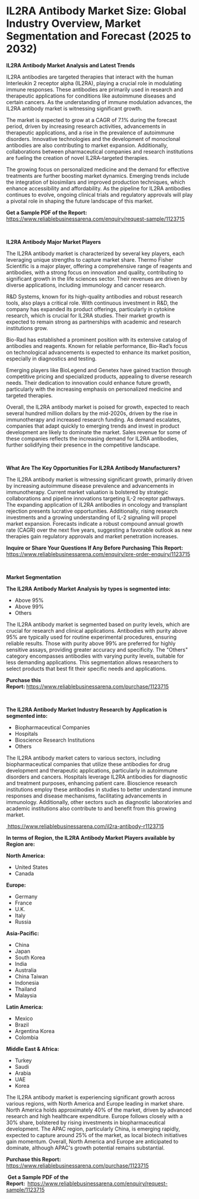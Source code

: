 <p><h1>IL2RA Antibody Market Size: Global Industry Overview, Market Segmentation and Forecast (2025 to 2032)</h1></p><p><strong>IL2RA Antibody Market Analysis and Latest Trends</strong></p>
<p><p>IL2RA antibodies are targeted therapies that interact with the human Interleukin 2 receptor alpha (IL2RA), playing a crucial role in modulating immune responses. These antibodies are primarily used in research and therapeutic applications for conditions like autoimmune diseases and certain cancers. As the understanding of immune modulation advances, the IL2RA antibody market is witnessing significant growth.</p><p>The market is expected to grow at a CAGR of 7.1% during the forecast period, driven by increasing research activities, advancements in therapeutic applications, and a rise in the prevalence of autoimmune disorders. Innovative technologies and the development of monoclonal antibodies are also contributing to market expansion. Additionally, collaborations between pharmaceutical companies and research institutions are fueling the creation of novel IL2RA-targeted therapies.</p><p>The growing focus on personalized medicine and the demand for effective treatments are further boosting market dynamics. Emerging trends include the integration of biosimilars and improved production techniques, which enhance accessibility and affordability. As the pipeline for IL2RA antibodies continues to evolve, ongoing clinical trials and regulatory approvals will play a pivotal role in shaping the future landscape of this market.</p></p>
<p><strong>Get a Sample PDF of the Report:&nbsp;</strong> <a href="https://www.reliablebusinessarena.com/enquiry/request-sample/1123715?utm_campaign=1841&utm_medium=2&utm_source=Github&utm_content=ia&utm_term=13042025&utm_id=il2ra-antibody">https://www.reliablebusinessarena.com/enquiry/request-sample/1123715</a></p>
<p>&nbsp;</p>
<p><strong>IL2RA Antibody Major Market Players</strong></p>
<p><p>The IL2RA antibody market is characterized by several key players, each leveraging unique strengths to capture market share. Thermo Fisher Scientific is a major player, offering a comprehensive range of reagents and antibodies, with a strong focus on innovation and quality, contributing to significant growth in the life sciences sector. Their revenues are driven by diverse applications, including immunology and cancer research.</p><p>R&D Systems, known for its high-quality antibodies and robust research tools, also plays a critical role. With continuous investment in R&D, the company has expanded its product offerings, particularly in cytokine research, which is crucial for IL2RA studies. Their market growth is expected to remain strong as partnerships with academic and research institutions grow.</p><p>Bio-Rad has established a prominent position with its extensive catalog of antibodies and reagents. Known for reliable performance, Bio-Rad’s focus on technological advancements is expected to enhance its market position, especially in diagnostics and testing.</p><p>Emerging players like BioLegend and Genetex have gained traction through competitive pricing and specialized products, appealing to diverse research needs. Their dedication to innovation could enhance future growth, particularly with the increasing emphasis on personalized medicine and targeted therapies.</p><p>Overall, the IL2RA antibody market is poised for growth, expected to reach several hundred million dollars by the mid-2020s, driven by the rise in immunotherapy and increased research funding. As demand escalates, companies that adapt quickly to emerging trends and invest in product development are likely to dominate the market. Sales revenue for some of these companies reflects the increasing demand for IL2RA antibodies, further solidifying their presence in the competitive landscape.</p></p>
<p>&nbsp;</p>
<p><strong>What Are The Key Opportunities For IL2RA Antibody Manufacturers?</strong></p>
<p><p>The IL2RA antibody market is witnessing significant growth, primarily driven by increasing autoimmune disease prevalence and advancements in immunotherapy. Current market valuation is bolstered by strategic collaborations and pipeline innovations targeting IL-2 receptor pathways. The expanding application of IL2RA antibodies in oncology and transplant rejection presents lucrative opportunities. Additionally, rising research investments and a growing understanding of IL-2 signaling will propel market expansion. Forecasts indicate a robust compound annual growth rate (CAGR) over the next five years, suggesting a favorable outlook as new therapies gain regulatory approvals and market penetration increases.</p></p>
<p><strong>Inquire or Share Your Questions If Any Before Purchasing This Report:</strong> <a href="https://www.reliablebusinessarena.com/enquiry/pre-order-enquiry/1123715?utm_campaign=1841&utm_medium=2&utm_source=Github&utm_content=ia&utm_term=13042025&utm_id=il2ra-antibody">https://www.reliablebusinessarena.com/enquiry/pre-order-enquiry/1123715</a></p>
<p>&nbsp;</p>
<p><strong>Market Segmentation</strong></p>
<p><strong>The IL2RA Antibody Market Analysis by types is segmented into:</strong></p>
<p><ul><li>Above 95%</li><li>Above 99%</li><li>Others</li></ul></p>
<p><p>The IL2RA antibody market is segmented based on purity levels, which are crucial for research and clinical applications. Antibodies with purity above 95% are typically used for routine experimental procedures, ensuring reliable results. Those with purity above 99% are preferred for highly sensitive assays, providing greater accuracy and specificity. The "Others" category encompasses antibodies with varying purity levels, suitable for less demanding applications. This segmentation allows researchers to select products that best fit their specific needs and applications.</p></p>
<p><strong>Purchase this Report:&nbsp;</strong><a href="https://www.reliablebusinessarena.com/purchase/1123715?utm_campaign=1841&utm_medium=2&utm_source=Github&utm_content=ia&utm_term=13042025&utm_id=il2ra-antibody">https://www.reliablebusinessarena.com/purchase/1123715</a></p>
<p>&nbsp;</p>
<p><strong>The IL2RA Antibody Market Industry Research by Application is segmented into:</strong></p>
<p><ul><li>Biopharmaceutical Companies</li><li>Hospitals</li><li>Bioscience Research Institutions</li><li>Others</li></ul></p>
<p><p>The IL2RA antibody market caters to various sectors, including biopharmaceutical companies that utilize these antibodies for drug development and therapeutic applications, particularly in autoimmune disorders and cancers. Hospitals leverage IL2RA antibodies for diagnostic and treatment purposes, enhancing patient care. Bioscience research institutions employ these antibodies in studies to better understand immune responses and disease mechanisms, facilitating advancements in immunology. Additionally, other sectors such as diagnostic laboratories and academic institutions also contribute to and benefit from this growing market.</p></p>
<p><a href="https://www.reliablebusinessarena.com/il2ra-antibody-r1123715?utm_campaign=1841&utm_medium=2&utm_source=Github&utm_content=ia&utm_term=13042025&utm_id=il2ra-antibody">&nbsp;https://www.reliablebusinessarena.com/il2ra-antibody-r1123715</a></p>
<p><strong>In terms of Region, the IL2RA Antibody Market Players available by Region are:</strong></p>
<p>
    <p> <strong> North America: </strong>
        <ul>
            <li>United States</li>
            <li>Canada</li>
        </ul>
        </p> 
    <p> <strong> Europe: </strong>
        <ul>
            <li>Germany</li>
            <li>France</li>
            <li>U.K.</li>
            <li>Italy</li>
            <li>Russia</li>
        </ul>
        </p> 
    <p> <strong> Asia-Pacific: </strong>
        <ul>
            <li>China</li>
            <li>Japan</li>
            <li>South Korea</li>
            <li>India</li>
            <li>Australia</li>
            <li>China Taiwan</li>
            <li>Indonesia</li>
            <li>Thailand</li>
            <li>Malaysia</li>
        </ul>
        </p> 
    <p> <strong> Latin America: </strong>
        <ul>
            <li>Mexico</li>
            <li>Brazil</li>
            <li>Argentina Korea</li>
            <li>Colombia</li>
        </ul>
        </p> 
    <p> <strong> Middle East & Africa: </strong>
        <ul>
            <li>Turkey</li>
            <li>Saudi</li>
            <li>Arabia</li>
            <li>UAE</li>
            <li>Korea</li>
        </ul>
    </p>
    </p>
<p><p>The IL2RA antibody market is experiencing significant growth across various regions, with North America and Europe leading in market share. North America holds approximately 40% of the market, driven by advanced research and high healthcare expenditure. Europe follows closely with a 30% share, bolstered by rising investments in biopharmaceutical development. The APAC region, particularly China, is emerging rapidly, expected to capture around 25% of the market, as local biotech initiatives gain momentum. Overall, North America and Europe are anticipated to dominate, although APAC's growth potential remains substantial.</p></p>
<p><strong>Purchase this Report: </strong><a href="https://www.reliablebusinessarena.com/purchase/1123715?utm_campaign=1841&utm_medium=2&utm_source=Github&utm_content=ia&utm_term=13042025&utm_id=il2ra-antibody">https://www.reliablebusinessarena.com/purchase/1123715</a></p>
<p>&nbsp;<strong>Get a Sample PDF of the Report:&nbsp;&nbsp;</strong><a href="https://www.reliablebusinessarena.com/enquiry/request-sample/1123715?utm_campaign=1841&utm_medium=2&utm_source=Github&utm_content=ia&utm_term=13042025&utm_id=il2ra-antibody">https://www.reliablebusinessarena.com/enquiry/request-sample/1123715</a></p>
<p><strong></strong></p>
<p><p></p><p></p><p></p></p>